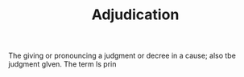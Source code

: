 ---
title: Adjudication
permalink: "/definitions/adjudication.html"
body: The giving or pronouncing a judgment or decree in a cause; also tbe judgment
  glven. The term ls prin
published_at: '2018-07-07'
layout: post
---